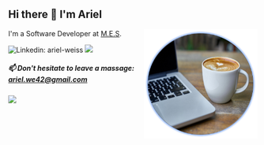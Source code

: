 <p align="center">
  
## Hi there 👋 I'm Ariel

<img align='right' src="https://github.com/ariel-weiss/ariel-weiss/blob/master/Picture2.png" width=230>
</p>




I'm a Software Developer at [M.E.S](https://mes-global.com/).

![Linkedin: ariel-weiss](https://img.shields.io/badge/-arielweiss-blue?style=flat-square&logo=Linkedin&logoColor=white&link=https://www.linkedin.com/in/ariel-weiss/)
![](https://visitor-badge.glitch.me/badge?page_id=ariel-weiss)

##### 📫 Don't hesitate to leave a massage: ariel.we42@gmail.com

<p>
  <img src ="https://github-readme-stats.vercel.app/api/top-langs/?username=ariel-weiss&layout=compact&hide_border=true&langs_count=10&hide=jupyter%20notebook,tex,css,php">
</p>



<!--
**ariel-weiss/ariel-weiss** is a ✨ _special_ ✨ repository because its `README.md` (this file) appears on your GitHub profile.

Here are some ideas to get you started:

- 🔭 I’m currently working on ...
- 🌱 I’m currently learning ...
- 👯 I’m looking to collaborate on ...
- 🤔 I’m looking for help with ...
- 💬 Ask me about ...
- 📫 How to reach me: ...
- 😄 Pronouns: ...
- ⚡ Fun fact: ...
-->
